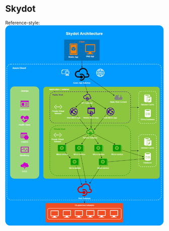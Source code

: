 # Skydot

Reference-style: 
![alt text][diagram]

[diagram]: https://github.com/lexibrown/Skydot/blob/master/images/lowleveldiagram.PNG "Low Level Diagram"